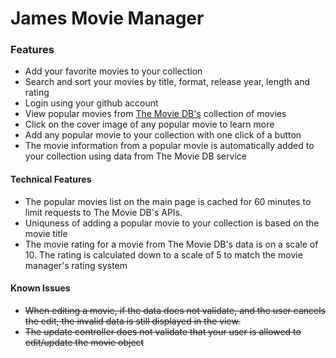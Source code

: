 # James Movie Manager

### Features

* Add your favorite movies to your collection
* Search and sort your movies by title, format, release year, length and rating
* Login using your github account
* View popular movies from [The Movie DB's](https://www.themoviedb.org) collection of movies
* Click on the cover image of any popular movie to learn more
* Add any popular movie to your collection with one click of a button
* The movie information from a popular movie is automatically added to your collection using data from The Movie DB service

#### Technical Features

* The popular movies list on the main page is cached for 60 minutes to limit requests to The Movie DB's APIs.
* Uniquness of adding a popular movie to your collection is based on the movie title
* The movie rating for a movie from The Movie DB's data is on a scale of 10. The rating is calculated down to a scale of 5 to match the movie manager's rating system

#### Known Issues

* ~~When editing a movie, if the data does not validate, and the user cancels the edit, the invalid data is still displayed in the view.~~
* ~~The update controller does not validate that your user is allowed to edit/update the movie object~~
